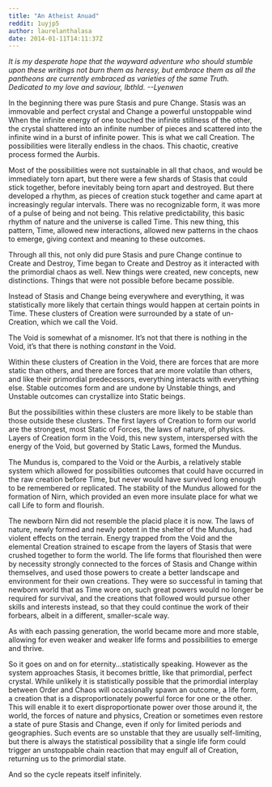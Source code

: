 ```yaml
---
title: "An Atheist Anuad"
reddit: 1uyjp5
author: laurelanthalasa
date: 2014-01-11T14:11:37Z
---
```


*It is my desperate hope that the wayward adventure who should stumble upon these writings not burn them as heresy, but embrace them as all the pantheons are currently embraced as varieties of the same Truth.  Dedicated to my love and saviour, Ibthld.  --Lyenwen*

In the beginning there was pure Stasis and pure Change.  Stasis was an immovable and perfect crystal and Change a powerful unstoppable wind  When the infinite energy of one touched the infinite stillness of the other, the crystal shattered into an infinite number of pieces and scattered into the infinite wind in a burst of infinite power.  This is what we call Creation.  The possibilities were literally endless in the chaos.  This chaotic, creative process formed the Aurbis.

Most of the possibilities were not sustainable in all that chaos, and would be immediately torn apart, but there were a few shards of Stasis that could stick together, before inevitably being torn apart and destroyed. But there developed a rhythm, as pieces of creation stuck together and came apart at increasingly regular intervals.  There was no recognizable form, it was more of a pulse of being and not being.  This relative predictability, this basic rhythm of nature and the universe is called Time.
This new thing, this pattern, Time, allowed new interactions, allowed new patterns in the chaos to emerge, giving context and meaning to these outcomes.

Through all this, not only did pure Stasis and pure Change continue to Create and Destroy, Time began to Create and Destroy as it interacted with the primordial chaos as well.  New things were created, new concepts, new distinctions.  Things that were not possible before became possible.

Instead of Stasis and Change being everywhere and everything, it was statistically more likely that certain things would happen at certain points in Time.  These clusters of Creation were surrounded by a state of un-Creation, which we call the Void. 

The Void is somewhat of a misnomer.  It’s not that there is nothing in the Void, it’s that there is nothing *constant* in the Void.
  
Within these clusters of Creation in the Void, there are forces that are more static than others, and there are forces that are more volatile than others, and like their primordial predecessors, everything interacts with everything else. Stable outcomes form and are undone by Unstable things, and Unstable outcomes can crystallize into Static beings.

But the possibilities within these clusters are more likely to be stable than those outside these clusters.  The first layers of Creation to form our world are the strongest, most Static of Forces, the laws of nature, of physics.  Layers of Creation form in the Void, this new system, interspersed with the energy of the Void, but governed by Static Laws, formed the Mundus.

The Mundus is, compared to the Void or the Aurbis, a relatively stable system which allowed for possibilities outcomes that could have occurred in the raw creation before Time, but never would have survived long enough to be remembered or replicated.  The stability of the Mundus allowed for the formation of Nirn, which provided an even more insulate place for what we call Life to form and flourish.

The newborn Nirn did not resemble the placid place it is now.  The laws of nature, newly formed and newly potent in the shelter of the Mundus, had violent effects on the terrain.  Energy trapped from the Void and the elemental Creation strained to escape from the layers of Stasis that were crushed together to form the world.  The life forms that flourished then were by necessity strongly connected to the forces of Stasis and Change within themselves, and used those powers to create a better landscape and environment for their own creations.  They were so successful in taming that newborn world that as Time wore on, such great powers would no longer be required for survival, and the creations that followed would pursue other skills and interests instead, so that they could continue the work of their forbears, albeit in a different, smaller-scale way.

As with each passing generation, the world became more and more stable, allowing for even weaker and weaker life forms and possibilities to emerge and thrive.

So it goes on and on for eternity...statistically speaking.  However as the system approaches Stasis, it becomes brittle, like that primordial, perfect crystal.  While unlikely it is statistically possible that the primordial interplay between Order and Chaos will occasionally spawn an outcome, a life form, a creation that is a disproportionately powerful force for one or the other.  This will enable it to exert disproportionate power over those around it, the world, the forces of nature and physics, Creation or sometimes even restore a state of pure Stasis and Change, even if only for limited periods and geographies.  Such events are so unstable that they are usually self-limiting, but there is always the statistical possibility that a single life form could trigger an unstoppable chain reaction that may engulf all of Creation, returning us to the primordial state.

And so the cycle repeats itself infinitely.


